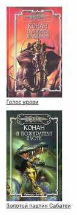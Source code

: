 ![](Голос%20крови.jpg)  
[Голос крови](Голос%20крови)

![](Золотой%20павлин%20Сабатеи.jpg)  
[Золотой павлин Сабатеи](Золотой%20павлин%20Сабатеи)
